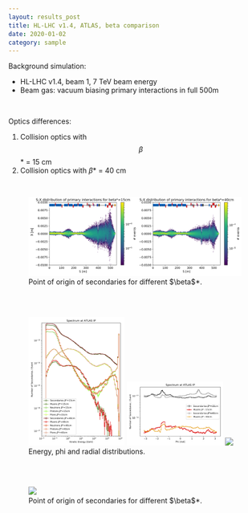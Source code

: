 ```yaml
---
layout: results_post
title: HL-LHC v1.4, ATLAS, beta comparison
date: 2020-01-02
category: sample
---
```

Background simulation:
   * HL-LHC v1.4, beam 1, 7 TeV beam energy
   * Beam gas: vacuum biasing primary interactions in full 500m

<br>

Optics differences:
   1. Collision optics with $$\beta$$* = 15 cm
   2. Collision	optics with $\beta$* = 40 cm

<br>

<figure>
<img src="/public/img/TAN_comparison/betas.png" style="width: 60vw;">
<figcaption>Point of origin of secondaries for different $\beta$*.</figcaption>
</figure>


<br>
<br>


<figure>
<img src="/public/img/TAN_comparison/spectrum_muon_kene_comp_beta.png" style="width: 20vw;">
<img src="/public/img/TAN_comparison/spectrum_muon_phi_comp_beta.png" style="width: 20vw;">
<img src="/public/img/TAN_comparison/spectrum_muon_r_comp_beta.png" style="width: 20vw;">
<figcaption>Energy, phi and radial distributions.</figcaption>
</figure>

<br>
<br>


<figure>
<img src="/public/img/TAN_comparison/IPoriginKE_comparison_beta.png" style="width: 60vw;">
<figcaption>Point of origin of secondaries for different $\beta$*.</figcaption>
</figure>

